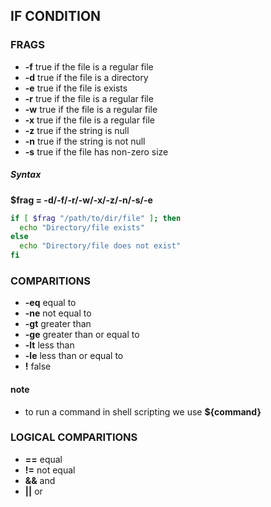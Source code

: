 ## IF CONDITION

### FRAGS 
* **-f**  true if the file is a regular file 
* **-d**  true if the file is a directory 
* **-e**  true if the file is exists 
* **-r**  true if the file is a regular file 
* **-w**  true if the file is a regular file 
* **-x**  true if the file is a regular file 
* **-z**  true if the string is null
* **-n**  true if the string is not null
* **-s**  true if the file has non-zero size

##### Syntax
**$frag = -d/-f/-r/-w/-x/-z/-n/-s/-e**
```sh
if [ $frag "/path/to/dir/file" ]; then
  echo "Directory/file exists"
else
  echo "Directory/file does not exist"
fi
```

### COMPARITIONS
* **-eq**   equal to  
* **-ne**   not equal to  
* **-gt**   greater than    
* **-ge**   greater than or equal to 
* **-lt**   less than 
* **-le**   less than or equal to  
* **!**     false  

#### note
* to run a command in shell scripting we use **${command}**
### LOGICAL COMPARITIONS
* **==**  equal
* **!=**  not equal
* **&&**  and
* **||**  or
